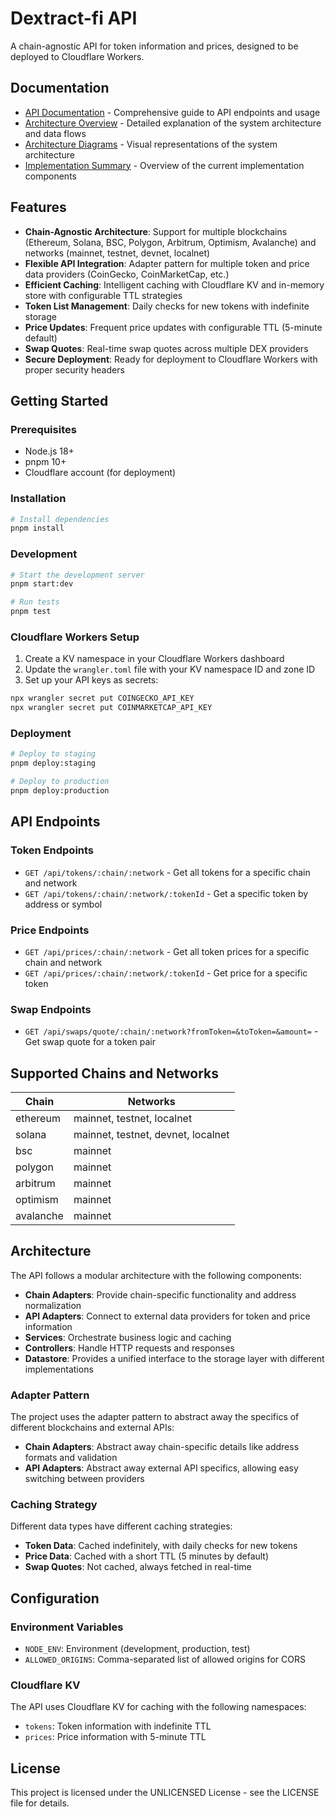 # Dextract-fi API

A chain-agnostic API for token information and prices, designed to be deployed to Cloudflare Workers.

## Documentation

- [API Documentation](docs/api-docs.md) - Comprehensive guide to API endpoints and usage
- [Architecture Overview](docs/architecture-flow.md) - Detailed explanation of the system architecture and data flows
- [Architecture Diagrams](docs/architecture-diagrams.md) - Visual representations of the system architecture
- [Implementation Summary](docs/implementation-summary.md) - Overview of the current implementation components

## Features

- **Chain-Agnostic Architecture**: Support for multiple blockchains (Ethereum, Solana, BSC, Polygon, Arbitrum, Optimism, Avalanche) and networks (mainnet, testnet, devnet, localnet)
- **Flexible API Integration**: Adapter pattern for multiple token and price data providers (CoinGecko, CoinMarketCap, etc.)
- **Efficient Caching**: Intelligent caching with Cloudflare KV and in-memory store with configurable TTL strategies
- **Token List Management**: Daily checks for new tokens with indefinite storage
- **Price Updates**: Frequent price updates with configurable TTL (5-minute default)
- **Swap Quotes**: Real-time swap quotes across multiple DEX providers
- **Secure Deployment**: Ready for deployment to Cloudflare Workers with proper security headers

## Getting Started

### Prerequisites

- Node.js 18+
- pnpm 10+
- Cloudflare account (for deployment)

### Installation

```bash
# Install dependencies
pnpm install
```

### Development

```bash
# Start the development server
pnpm start:dev

# Run tests
pnpm test
```

### Cloudflare Workers Setup

1. Create a KV namespace in your Cloudflare Workers dashboard
2. Update the `wrangler.toml` file with your KV namespace ID and zone ID
3. Set up your API keys as secrets:

```bash
npx wrangler secret put COINGECKO_API_KEY
npx wrangler secret put COINMARKETCAP_API_KEY
```

### Deployment

```bash
# Deploy to staging
pnpm deploy:staging

# Deploy to production
pnpm deploy:production
```

## API Endpoints

### Token Endpoints

- `GET /api/tokens/:chain/:network` - Get all tokens for a specific chain and network
- `GET /api/tokens/:chain/:network/:tokenId` - Get a specific token by address or symbol

### Price Endpoints

- `GET /api/prices/:chain/:network` - Get all token prices for a specific chain and network
- `GET /api/prices/:chain/:network/:tokenId` - Get price for a specific token

### Swap Endpoints

- `GET /api/swaps/quote/:chain/:network?fromToken=&toToken=&amount=` - Get swap quote for a token pair

## Supported Chains and Networks

| Chain | Networks |
|-------|----------|
| ethereum | mainnet, testnet, localnet |
| solana | mainnet, testnet, devnet, localnet |
| bsc | mainnet |
| polygon | mainnet |
| arbitrum | mainnet |
| optimism | mainnet |
| avalanche | mainnet |

## Architecture

The API follows a modular architecture with the following components:

- **Chain Adapters**: Provide chain-specific functionality and address normalization
- **API Adapters**: Connect to external data providers for token and price information
- **Services**: Orchestrate business logic and caching
- **Controllers**: Handle HTTP requests and responses
- **Datastore**: Provides a unified interface to the storage layer with different implementations

### Adapter Pattern

The project uses the adapter pattern to abstract away the specifics of different blockchains and external APIs:

- **Chain Adapters**: Abstract away chain-specific details like address formats and validation
- **API Adapters**: Abstract away external API specifics, allowing easy switching between providers

### Caching Strategy

Different data types have different caching strategies:

- **Token Data**: Cached indefinitely, with daily checks for new tokens
- **Price Data**: Cached with a short TTL (5 minutes by default)
- **Swap Quotes**: Not cached, always fetched in real-time

## Configuration

### Environment Variables

- `NODE_ENV`: Environment (development, production, test)
- `ALLOWED_ORIGINS`: Comma-separated list of allowed origins for CORS

### Cloudflare KV

The API uses Cloudflare KV for caching with the following namespaces:

- `tokens`: Token information with indefinite TTL
- `prices`: Price information with 5-minute TTL

## License

This project is licensed under the UNLICENSED License - see the LICENSE file for details.
